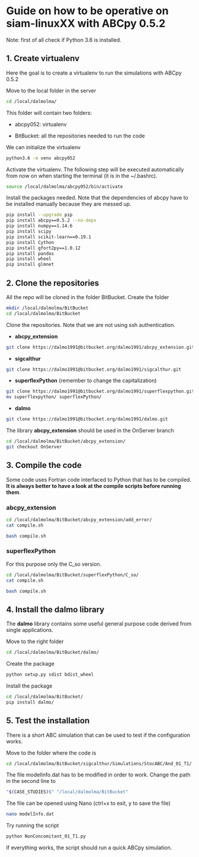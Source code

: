 # Guide on how to be operative on siam-linuxXX with ABCpy 0.5.2

Note: first of all check if Python 3.6 is installed.

## 1. Create virtualenv

Here the goal is to create a virtualenv to run the simulations with ABCpy 0.5.2

Move to the local folder in the server

```bash
cd /local/dalmolma/
```

This folder will contain two folders:

- abcpy052: virtualenv

- BitBucket: all the repositories needed to run the code

We can initialize the virtualenv

```bash
python3.6 -m venv abcpy052
```

Activate the virtualenv. The following step will be executed automatically
from now on when starting the terminal (it is in the ~/.bashrc).

```bash
source /local/dalmolma/abcpy052/bin/activate
```

Install the packages needed. Note that the dependencies of abcpy have to be
installed manually because they are messed up.

```bash
pip install --upgrade pip
pip install abcpy==0.5.2 --no-deps
pip install numpy==1.14.6
pip install scipy
pip install scikit-learn==0.19.1
pip install Cython
pip install gfort2py==1.0.12
pip install pandas
pip install wheel
pip install glmnet
```

## 2. Clone the repositories

All the repo will be cloned in the folder BitBucket. Create the folder

```bash
mkdir /local/dalmolma/BitBucket
cd /local/dalmolma/BitBucket
```

Clone the repositories. Note that we are not using ssh authentication.

- **abcpy_extension**
```bash
git clone https://dalmo1991@bitbucket.org/dalmo1991/abcpy_extension.git
```

- **sigcalthur**
```bash
git clone https://dalmo1991@bitbucket.org/dalmo1991/sigcalthur.git
```

- **superflexPython** (remember to change the capitalization)
```bash
git clone https://dalmo1991@bitbucket.org/dalmo1991/superflexpython.git
mv superflexpython/ superflexPython/
```

- **dalmo**
```bash
git clone https://dalmo1991@bitbucket.org/dalmo1991/dalmo.git
```

The library **abcpy_extension** should be used in the OnServer branch
```bash
cd /local/dalmolma/BitBucket/abcpy_extension/
git checkout OnServer
```

## 3. Compile the code

Some code uses Fortran code interfaced to Python that has to be compiled.
**It is always better to have a look at the compile scripts before running**
**them**.

### abcpy_extension

```bash
cd /local/dalmolma/BitBucket/abcpy_extension/add_error/
cat compile.sh
```

```bash
bash compile.sh
```

### superflexPython

For this purpose only the C_so version.

```bash
cd /local/dalmolma/BitBucket/superflexPython/C_so/
cat compile.sh
```

```bash
bash compile.sh
```

## 4. Install the dalmo library

The **dalmo** library contains some useful general purpose code derived from
single applications.

Move to the right folder
```bash
cd /local/dalmolma/BitBucket/dalmo/
```

Create the package
```bash
python setup.py sdist bdist_wheel
```

Install the package
```bash
cd /local/dalmolma/BitBucket/
pip install dalmo/
```

## 5. Test the installation

There is a short ABC simulation that can be used to test if the configuration
works.

Move to the folder where the code is
```bash
cd /local/dalmolma/BitBucket/sigcalthur/Simulations/StocABC/And_01_T1/
```

The file modelInfo.dat has to be modified in order to work. Change the path in
the second line to
```bash
"$(CASE_STUDIES)$" "/local/dalmolma/BitBucket"
```

The file can be opened using Nano (ctrl+x to exit, y to save the file)

```bash
nano modelInfo.dat
```

Try running the script
```bash
python NonConcomitant_01_T1.py
```

If everything works, the script should run a quick ABCpy simulation.